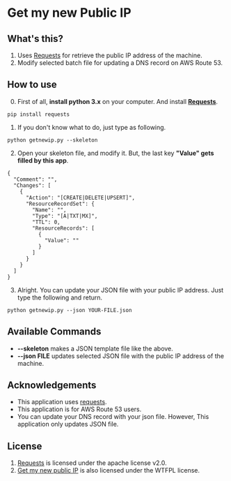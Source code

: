 # Get my new Public IP

## What's this?

1. Uses [Requests](https://github.com/psf/requests) for retrieve the public IP address of the machine.
2. Modify selected batch file for updating a DNS record on AWS Route 53.

## How to use

0. First of all, **install python 3.x** on your computer. And install **[Requests](https://github.com/psf/requests)**.

```
pip install requests
```

1. If you don't know what to do, just type as following.

```
python getnewip.py --skeleton
```

2. Open your skeleton file, and modify it. But, the last key **"Value" gets filled by this app**.

```
{
  "Comment": "",
  "Changes": [
    {
      "Action": "[CREATE|DELETE|UPSERT]",
      "ResourceRecordSet": {
        "Name": "",
        "Type": "[A|TXT|MX]",
        "TTL": 0,
        "ResourceRecords": [
          {
            "Value": ""
          }
        ]
      }
    }
  ]
}
```

3. Alright. You can update your JSON file with your public IP address. Just type the following and return.

```
python getnewip.py --json YOUR-FILE.json
```

## Available Commands

- **--skeleton** makes a JSON template file like the above.
- **--json FILE** updates selected JSON file with the public IP address of the machine.

## Acknowledgements

- This application uses [requests](https://github.com/psf/requests).
- This application is for AWS Route 53 users.
- You can update your DNS record with your json file. However, This application only updates JSON file.

## License

1. [Requests](https://github.com/psf/requests/blob/master/LICENSE) is licensed under the apache license v2.0.
2. [Get my new public IP](https://github.com/flymylee/getnewip/blob/master/LICENSE) is also licensed under the WTFPL license.
